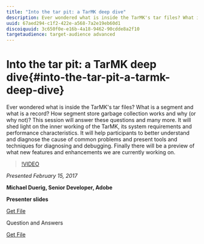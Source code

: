 ```yaml
---
title: "Into the tar pit: a TarMK deep dive"
description: Ever wondered what is inside the TarMK's tar files? What is a segment and what is a record? How segment store garbage collection works and why (or why not)? This session will answer these questions and many more. It will shed light on the inner working of the TarMK, its system requirements and performance characteristics. It will help participants to better understand and diagnose the cause of common problems and present tools and techniques for diagnosing and debugging. Finally there will be a preview of what new features and enhancements we are currently working on.
uuid: 67aed294-c1f2-422e-a568-7a2e19eb60d1
discoiquuid: 3c650f0e-e16b-4a18-9462-90cdde8a2f10
targetaudience: target-audience advanced
---
```


# Into the tar pit: a TarMK deep dive{#into-the-tar-pit-a-tarmk-deep-dive}

Ever wondered what is inside the TarMK's tar files? What is a segment and what is a record? How segment store garbage collection works and why (or why not)? This session will answer these questions and many more. It will shed light on the inner working of the TarMK, its system requirements and performance characteristics. It will help participants to better understand and diagnose the cause of common problems and present tools and techniques for diagnosing and debugging. Finally there will be a preview of what new features and enhancements we are currently working on.

>[!VIDEO](https://video.tv.adobe.com/v/19138/?quality=9)

*Presented February 15, 2017*

**Michael Duerig, Senior Developer, Adobe**

**Presenter slides**

[Get File](assets/aem-gems-tarmk-deep-dive.pptx)

Question and Answers

[Get File](assets/aem-gems-qandas-tarmk-deep-dive.pdf)
<!--
[Get back to the Overview](https://helpx.adobe.com/experience-manager/kt/eseminars/gems/aem-index.html)
-->
